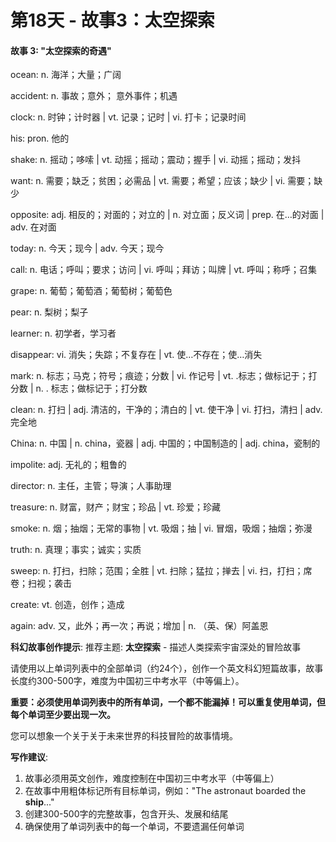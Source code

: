 # 第18天 - 故事3：太空探索

#### 故事 3: "太空探索的奇遇"

ocean: n. 海洋；大量；广阔

accident: n. 事故；意外； 意外事件；机遇

clock: n. 时钟；计时器 | vt. 记录；记时 | vi. 打卡；记录时间

his: pron. 他的

shake: n. 摇动；哆嗦 | vt. 动摇；摇动；震动；握手 | vi. 动摇；摇动；发抖

want: n. 需要；缺乏；贫困；必需品 | vt. 需要；希望；应该；缺少 | vi. 需要；缺少

opposite: adj. 相反的；对面的；对立的 | n. 对立面；反义词 | prep. 在…的对面 | adv. 在对面

today: n. 今天；现今 | adv. 今天；现今

call: n. 电话；呼叫；要求；访问 | vi. 呼叫；拜访；叫牌 | vt. 呼叫；称呼；召集

grape: n. 葡萄；葡萄酒；葡萄树；葡萄色

pear: n.  梨树；梨子

learner: n. 初学者，学习者

disappear: vi. 消失；失踪；不复存在 | vt. 使…不存在；使…消失

mark: n. 标志；马克；符号；痕迹；分数 | vi. 作记号 | vt. .标志；做标记于；打分数 | n. . 标志；做标记于；打分数

clean: n. 打扫 | adj. 清洁的，干净的；清白的 | vt. 使干净 | vi. 打扫，清扫 | adv. 完全地

China: n. 中国 | n. china，瓷器 | adj. 中国的；中国制造的 | adj. china，瓷制的

impolite: adj. 无礼的；粗鲁的

director: n. 主任，主管；导演；人事助理

treasure: n. 财富，财产；财宝；珍品 | vt. 珍爱；珍藏

smoke: n. 烟；抽烟；无常的事物 | vt. 吸烟；抽 | vi. 冒烟，吸烟；抽烟；弥漫

truth: n. 真理；事实；诚实；实质

sweep: n. 打扫，扫除；范围；全胜 | vt. 扫除；猛拉；掸去 | vi. 扫，打扫；席卷；扫视；袭击

create: vt. 创造，创作；造成

again: adv. 又，此外；再一次；再说；增加 | n. （英、保）阿盖恩

**科幻故事创作提示**:
推荐主题: **太空探索** - 描述人类探索宇宙深处的冒险故事

请使用以上单词列表中的全部单词（约24个），创作一个英文科幻短篇故事，故事长度约300-500字，难度为中国初三中考水平（中等偏上）。

**重要：必须使用单词列表中的所有单词，一个都不能漏掉！可以重复使用单词，但每个单词至少要出现一次。**

您可以想象一个关于关于未来世界的科技冒险的故事情境。

**写作建议**: 
1. 故事必须用英文创作，难度控制在中国初三中考水平（中等偏上）
2. 在故事中用粗体标记所有目标单词，例如："The astronaut boarded the **ship**..."
3. 创建300-500字的完整故事，包含开头、发展和结尾
4. 确保使用了单词列表中的每一个单词，不要遗漏任何单词
